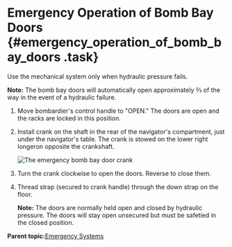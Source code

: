 # Emergency Operation of Bomb Bay Doors {#emergency_operation_of_bomb_bay_doors .task}

Use the mechanical system only when hydraulic pressure fails.

**Note:** The bomb bay doors will automatically open approximately ⅔ of the way in the event of a hydraulic failure.

1.  Move bombardier's control handle to "OPEN." The doors are open and the racks are locked in this position.

2.  Install crank on the shaft in the rear of the navigator's compartment, just under the navigator's table. The crank is stowed on the lower right longeron opposite the crankshaft.

    ![The emergency bomb bay door crank](../images/emerg_bomb_bay.png "Emergency bomb bay door crank")

3.  Turn the crank clockwise to open the doors. Reverse to close them.

4.  Thread strap \(secured to crank handle\) through the down strap on the floor.

    **Note:** The doors are normally held open and closed by hydraulic pressure. The doors will stay open unsecured but must be safetied in the closed position.


**Parent topic:**[Emergency Systems](../topics/emergency_systems.md)

